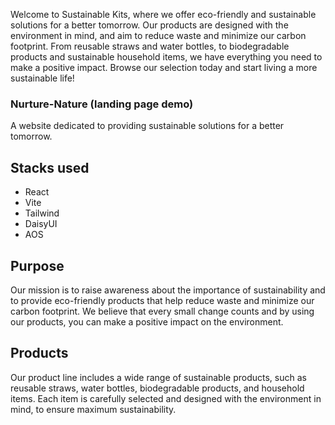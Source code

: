 Welcome to Sustainable Kits, where we offer eco-friendly and sustainable solutions for a better tomorrow. Our products are designed with the environment in mind, and aim to reduce waste and minimize our carbon footprint. From reusable straws and water bottles, to biodegradable products and sustainable household items, we have everything you need to make a positive impact. Browse our selection today and start living a more sustainable life!

### Nurture-Nature (landing page demo)

A website dedicated to providing sustainable solutions for a better tomorrow.

## Stacks used

- React
- Vite
- Tailwind
- DaisyUI
- AOS

## Purpose

Our mission is to raise awareness about the importance of sustainability and to provide eco-friendly products that help reduce waste and minimize our carbon footprint. We believe that every small change counts and by using our products, you can make a positive impact on the environment.

## Products

Our product line includes a wide range of sustainable products, such as reusable straws, water bottles, biodegradable products, and household items. Each item is carefully selected and designed with the environment in mind, to ensure maximum sustainability.
